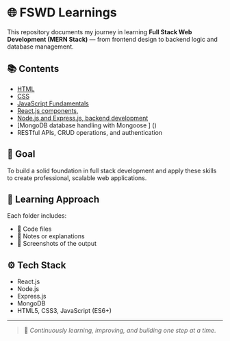# 🌐 FSWD Learnings

This repository documents my journey in learning **Full Stack Web Development (MERN Stack)** — from frontend design to backend logic and database management.

## 📚 Contents
- [HTML](https://github.com/Hemachandhar-n/FSWD_Learnings/blob/860c693f9971a34bc07600e273dddb8485be67af/HTML/contant.md)
- [CSS](https://github.com/Hemachandhar-n/FSWD_Learnings/blob/7c6bede0ac8a60f91ea97888a412385cbf59bebf/CSS/CSS%20LSIT%20OF%20PROGRAMS.md)
- [JavaScript Fundamentals](https://github.com/Hemachandhar-n/FSWD_Learnings/blob/5609abe4fa325c04c6f1fda3ae537b04cad50356/HTML/contant.md)
- [React.js components,]()
- [Node.js and Express.js, backend development]()
- [MongoDB database handling with Mongoose ] ()
- RESTful APIs, CRUD operations, and authentication   

## 🎯 Goal
To build a solid foundation in full stack development and apply these skills to create professional, scalable web applications.

## 🧠 Learning Approach
Each folder includes:
- 📄 Code files  
- 📝 Notes or explanations  
- 📸 Screenshots of the output  

## ⚙️ Tech Stack
- React.js  
- Node.js  
- Express.js  
- MongoDB  
- HTML5, CSS3, JavaScript (ES6+)

---

> 🌱 *Continuously learning, improving, and building one step at a time.*
